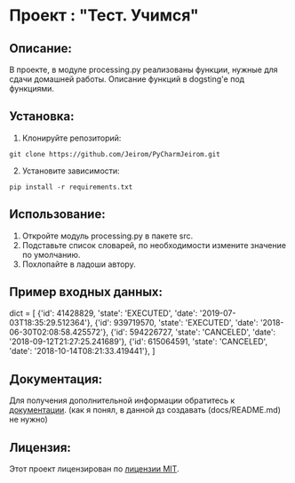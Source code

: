 
# Проект : "Тест. Учимся"

## Описание:

В проекте, в модуле processing.py реализованы функции, нужные для сдачи домашней работы.
Описание функций в dogsting'e под функциями. 

## Установка:

1. Клонируйте репозиторий:
```
git clone https://github.com/Jeirom/PyCharmJeirom.git
```
2. Установите зависимости:
```
pip install -r requirements.txt
```
## Использование:

1. Откройте модуль processing.py в пакете src.
2. Подставьте список словарей, по необходимости измените значение по умолчанию.
3. Похлопайте в ладоши автору. 

## Пример входных данных:
dict = [
{'id': 41428829, 'state': 'EXECUTED', 'date': '2019-07-03T18:35:29.512364'}, 
{'id': 939719570, 'state': 'EXECUTED', 'date': '2018-06-30T02:08:58.425572'}, 
{'id': 594226727, 'state': 'CANCELED', 'date': '2018-09-12T21:27:25.241689'},
{'id': 615064591, 'state': 'CANCELED', 'date': '2018-10-14T08:21:33.419441'},
]

## Документация:

Для получения дополнительной информации обратитесь к [документации](docs/README.md).
(как я понял, в данной дз создавать (docs/README.md) не нужно)

## Лицензия:

Этот проект лицензирован по [лицензии MIT](nolicense_nono.com).

